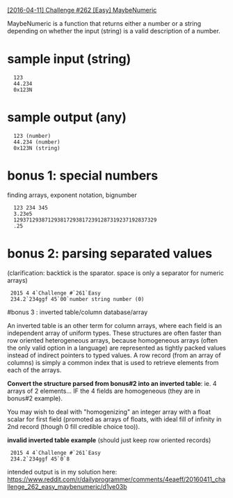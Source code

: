 [[2016-04-11] Challenge #262 [Easy] MaybeNumeric](https://www.reddit.com/r/dailyprogrammer/comments/4eaeff/20160411_challenge_262_easy_maybenumeric/)

MaybeNumeric is a function that returns either a number or a string depending on whether the input (string) is a valid description of a number.

# sample input (string)

      123
      44.234
      0x123N

# sample output (any)

      123 (number)
      44.234 (number)
      0x123N (string)

# bonus 1: special numbers

finding arrays, exponent notation, bignumber

      123 234 345
      3.23e5
      1293712938712938172938172391287319237192837329
      .25

# bonus 2:  parsing separated values
(clarification: backtick is the sparator. space is only a separator for numeric arrays)

     2015 4 4`Challenge #`261`Easy
     234.2`234ggf 45`00`number string number (0)

#bonus 3 : inverted table/column database/array

An inverted table is an other term for column arrays, where each field is an independent array of uniform types.  These structures are often faster than row oriented heterogeneous arrays, because homogeneous arrays (often the only valid option in a language) are represented as tightly packed values instead of indirect pointers to typed values.  A row record (from an array of columns) is simply a common index that is used to retrieve elements from each of the arrays.

**Convert the structure parsed from bonus#2 into an inverted table**: ie. 4 arrays of 2 elements... IF the 4 fields are homogeneous (they are in bonus#2 example).

You may wish to deal with "homogenizing" an integer array with a float scalar for first field (promoted as arrays of floats, with ideal fill of infinity in 2nd record (though 0 fill credible choice too)).

**invalid inverted table example** (should just keep row oriented records)

     2015 4 4`Challenge #`261`Easy
     234.2`234ggf 45`0`8

intended output is in my solution here: https://www.reddit.com/r/dailyprogrammer/comments/4eaeff/20160411_challenge_262_easy_maybenumeric/d1ye03b
